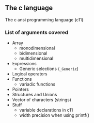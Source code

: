 ## The c language

The c ansi programming language (c11)

### List of arguments covered

* Array
  * monodimensional
  * bidimensional
  * multidimensional
* Expressions
  * Generic selections (`_Generic`)
* Logical operators
* Functions
  * variadic functions
* Pointers
* Structures and Unions
* Vector of characters (strings)
* Stuff
  * variable declarations in c11
  * width precision when using printf()
